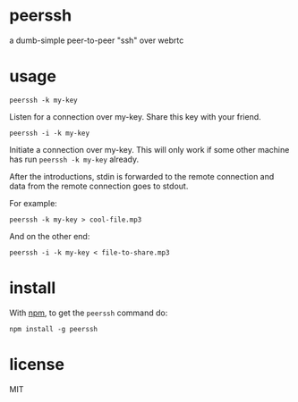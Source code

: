 # peerssh

a dumb-simple peer-to-peer "ssh" over webrtc

# usage

`peerssh -k my-key`

Listen for a connection over my-key. Share this key with your friend.
 
  `peerssh -i -k my-key`
 
Initiate a connection over my-key. This will only work if some other machine has run `peerssh -k my-key` already.

After the introductions, stdin is forwarded to the remote connection and data from the remote connection goes to stdout.

For example:
  
  `peerssh -k my-key > cool-file.mp3`
  
And on the other end:

  `peerssh -i -k my-key < file-to-share.mp3`

# install

With [npm](https://npmjs.org), to get the `peerssh` command do:

```
npm install -g peerssh
```

# license

MIT
